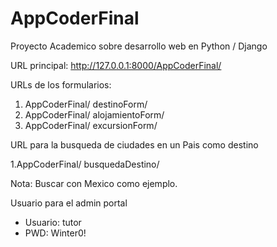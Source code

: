 # AppCoderFinal
Proyecto Academico sobre desarrollo web en Python / Django

URL principal: http://127.0.0.1:8000/AppCoderFinal/

URLs de los formularios:

1. AppCoderFinal/ destinoForm/ 
2. AppCoderFinal/ alojamientoForm/
3. AppCoderFinal/ excursionForm/

URL para la busqueda de ciudades en un Pais como destino

1.AppCoderFinal/ busquedaDestino/
  
  Nota: Buscar con Mexico como ejemplo.
  
Usuario para el admin portal

  - Usuario: tutor
  - PWD: Winter0!

